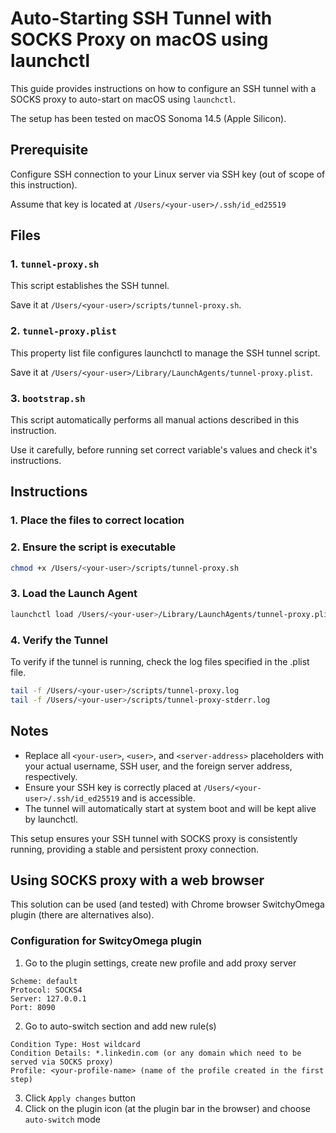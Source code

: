 # Auto-Starting SSH Tunnel with SOCKS Proxy on macOS using launchctl

This guide provides instructions on how to configure an SSH tunnel with a SOCKS proxy to auto-start on macOS using `launchctl`.

The setup has been tested on macOS Sonoma 14.5  (Apple Silicon).

## Prerequisite

Configure SSH connection to your Linux server via SSH key (out of scope of this instruction).

Assume that key is located at `/Users/<your-user>/.ssh/id_ed25519`


## Files

### 1. `tunnel-proxy.sh`

This script establishes the SSH tunnel. 

Save it at `/Users/<your-user>/scripts/tunnel-proxy.sh`.

### 2. `tunnel-proxy.plist`

This property list file configures launchctl to manage the SSH tunnel script. 

Save it at `/Users/<your-user>/Library/LaunchAgents/tunnel-proxy.plist`.

### 3. `bootstrap.sh`

This script automatically performs all manual actions described in this instruction.

Use it carefully, before running set correct variable's values and check it's instructions. 

## Instructions

### 1. Place the files to correct location

### 2. Ensure the script is executable
```sh
chmod +x /Users/<your-user>/scripts/tunnel-proxy.sh
```

### 3. Load the Launch Agent
```sh
launchctl load /Users/<your-user>/Library/LaunchAgents/tunnel-proxy.plist
```

### 4. Verify the Tunnel
To verify if the tunnel is running, check the log files specified in the .plist file.
```sh
tail -f /Users/<your-user>/scripts/tunnel-proxy.log
tail -f /Users/<your-user>/scripts/tunnel-proxy-stderr.log
```

## Notes
* Replace all `<your-user>`, `<user>`, and `<server-address>` placeholders with your actual username, SSH user, and the foreign server address, respectively.
* Ensure your SSH key is correctly placed at `/Users/<your-user>/.ssh/id_ed25519` and is accessible.
* The tunnel will automatically start at system boot and will be kept alive by launchctl.

This setup ensures your SSH tunnel with SOCKS proxy is consistently running, providing a stable and persistent proxy connection.

## Using SOCKS proxy with a web browser
This solution can be used (and tested) with Chrome browser SwitchyOmega plugin (there are alternatives also).

### Configuration for SwitcyOmega plugin
1. Go to the plugin settings, create new profile and add proxy server
```
Scheme: default
Protocol: SOCKS4
Server: 127.0.0.1
Port: 8090
```
2. Go to auto-switch section and add new rule(s)
```
Condition Type: Host wildcard
Condition Details: *.linkedin.com (or any domain which need to be served via SOCKS proxy)
Profile: <your-profile-name> (name of the profile created in the first step)
```
3. Click `Apply changes` button
4. Click on the plugin icon (at the plugin bar in the browser) and choose `auto-switch` mode